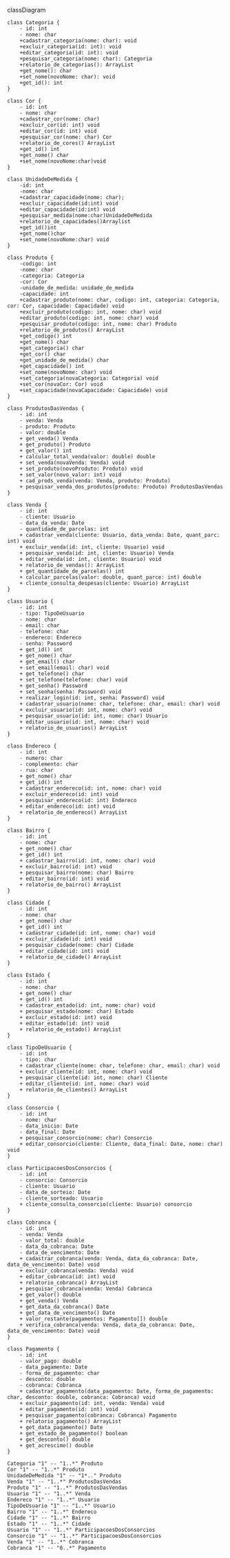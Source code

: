 
classDiagram

    class Categoria {
        - id: int
        - nome: char
        +cadastrar_categoria(nome: char): void
        +excluir_categoria(id: int): void
        +editar_categoria(id: int): void
        +pesquisar_categoria(nome: char): Categoria
        +relatorio_de_categorias(): ArrayList
        +get_nome(): char
        +set_nome(novoNome: char): void
        +get_id(): int
    }

    class Cor {
        - id: int
        - nome: char
        +cadastrar_cor(nome: char)
        +excluir_cor(id: int) void
        +editar_cor(id: int) void
        +pesquisar_cor(nome: char) Cor
        +relatorio_de_cores() ArrayList
        +get_id() int
        +get_nome() char
        +set_nome(novoNome:char)void
    }

    class UnidadeDeMedida {
        -id: int
        -nome: char
        +cadastrar_capacidade(nome: char);
        +excluir_capacidade(id:int) void
        +editar_capacidade(id:int) void
        +pesquisar_medida(nome:char)UnidadeDeMedida
        +relatorio_de_capacidades()Arraylist
        +get_id()int
        +get_nome()char
        +set_nome(novoNome:char) void
    }

    class Produto {
        -codigo: int
        -nome: char
        -categoria: Categoria
        -cor: Cor
        -unidade_de_medida: unidade_de_medida
        -capacidade: int
        +cadastrar_produto(nome: char, codigo: int, categoria: Categoria, cor: Cor, capacidade: Capacidade) void
        +excluir_produto(codigo: int, nome: char) void
        +editar_produto(codigo: int, nome: char) void
        +pesquisar_produto(codigo: int, nome: char) Produto
        +relatorio_de_produtos() ArrayList
        +get_codigo() int
        +get_nome() char
        +get_categoria() char
        +get_cor() char
        +get_unidade_de_medida() char
        +get_capacidade() int
        +set_nome(novoNome: char) void
        +set_categoria(novaCategoria: Categoria) void
        +set_cor(novaCor: Cor) void
        +set_capacidade(novaCapacidade: Capacidade) void
    }

    class ProdutosDasVendas {
        - id: int
        - venda: Venda
        - produto: Produto
        - valor: double
        + get_venda() Venda
        + get_produto() Produto
        + get_valor() int
        + calcular_total_venda(valor: double) double
        + set_venda(novaVenda: Venda) void
        + set_produto(novoProduto: Produto) void
        + set_valor(novo_valor: int) void
        + cad_prods_venda(venda: Venda, produto: Produto)
        + pesquisar_venda_dos_produtos(produto: Produto) ProdutosDasVendas
    }

    class Venda {
        - id: int
        - cliente: Usuario
        - data_da_venda: Date
        - quantidade_de_parcelas: int
        + cadastrar_venda(cliente: Usuario, data_venda: Date, quant_parc: int) void
        + excluir_venda(id: int, cliente: Usuario) void
        + pesquisar_venda(id: int, cliente: Usuario) Venda
        + editar_venda(id: int, cliente: Usuario) void
        + relatorio_de_vendas(): ArrayList
        + get_quantidade_de_parcelas() int
        + calcular_parcelas(valor: double, quant_parce: int) double
        + cliente_consulta_despesas(cliente: Usuario) ArrayList
    }
    
    class Usuario {
        - id: int
        - tipo: TipoDeUsuario
        - nome: char
        - email: char
        - telefone: char
        - endereco: Endereco
        - senha: Password
        + get_id() int
        + get_nome() char
        + get_email() char
        + set_email(email: char) void
        + get_telefone() char
        + set_telefone(telefone: char) void
        + get_senha() Password
        + set_senha(senha: Password) void
        + realizar_login(id: int, senha: Password) void
        + cadastrar_usuario(nome: char, telefone: char, email: char) void
        + excluir_usuario(id: int, nome: char) void
        + pesquisar_usuario(id: int, nome: char) Usuario
        + editar_usuario(id: int, nome: char) void
        + relatorio_de_usuarios() ArrayList
    }

    class Endereco {
        - id: int
        - numero: char
        - complemento: char
        - rua: char
        + get_nome() char
        + get_id() int
        + cadastrar_endereco(id: int, nome: char) void
        + excluir_endereco(id: int) void
        + pesquisar_endereco(id: int) Endereco
        + editar_endereco(id: int) void
        + relatorio_de_endereco() ArrayList
    }
    
    class Bairro {
        - id: int
        - nome: char
        + get_nome() char
        + get_id() int
        + cadastrar_bairro(id: int, nome: char) void
        + excluir_bairro(id: int) void
        + pesquisar_bairro(nome: char) Bairro
        + editar_bairro(id: int) void
        + relatorio_de_bairro() ArrayList
    }
    
    class Cidade {
        - id: int
        - nome: char
        + get_nome() char
        + get_id() int
        + cadastrar_cidade(id: int, nome: char) void
        + excluir_cidade(id: int) void
        + pesquisar_cidade(nome: char) Cidade
        + editar_cidade(id: int) void
        + relatorio_de_cidade() ArrayList
    }
    
    class Estado {
        - id: int
        - nome: char
        + get_nome() char
        + get_id() int
        + cadastrar_estado(id: int, nome: char) void
        + pesquisar_estado(nome: char) Estado
        + excluir_estado(id: int) void
        + editar_estado(id: int) void
        + relatorio_de_estado() ArrayList
    }
    
    class TipoDeUsuario {
        - id: int
        - tipo: char
        + cadastrar_cliente(nome: char, telefone: char, email: char) void
        + excluir_cliente(id: int, nome: char) void
        + pesquisar_cliente(id: int, nome: char) Cliente
        + editar_cliente(id: int, nome: char) void
        + relatorio_de_clientes() ArrayList
    }

    class Consorcio {
        - id: int
        - nome: char
        - data_inicio: Date
        - data_final: Date
        + pesquisar_consorcio(nome: char) Consorcio
        + editar_consorcio(cliente: Cliente, data_final: Date, nome: char) void
    }
    
    class ParticipacoesDosConsorcios {
        - id: int
        - consorcio: Consorcio
        - cliente: Usuario
        - data_de_sorteio: Date
        - cliente_sorteado: Usuario
        + cliente_consulta_consorcio(cliente: Usuario) consorcio
    }

    class Cobranca {
        - id: int
        - venda: Venda
        - valor_total: double
        - data_da_cobranca: Date
        - data_de_vencimento: Date
        + cadastrar_cobranca(venda: Venda, data_da_cobranca: Date, data_de_vencimento: Date) void
        + excluir_cobranca(venda: Venda) void
        + editar_cobranca(id: int) void
        + relatorio_cobranca() ArrayList
        + pesquisar_cobranca(venda: Venda) Cobranca
        + get_valor() double
        + get_venda() Venda
        + get_data_da_cobranca() Date
        + get_data_de_vencimento() Date
        + valor_restante(pagamentos: Pagamento[]) double
        + verifica_cobranca(venda: Venda, data_da_cobranca: Date, data_de_vencimento: Date) void
    }
    
    class Pagamento {
        - id: int
        - valor_pago: double
        - data_pagamento: Date
        - forma_de_pagamento: char
        - desconto: double
        - cobranca: Cobranca
        + cadastrar_pagamento(data_pagamento: Date, forma_de_pagamento: char, desconto: double, cobranca: Cobranca) void
        + excluir_pagamento(id: int, venda: Venda) void
        + editar_pagamento(id: int) void
        + pesquisar_pagamento(cobranca: Cobranca) Pagamento
        + relatorio_pagamento() ArrayList
        + get_data_pagamento() Date
        + get_estado_de_pagamento() boolean
        + get_desconto() double
        + get_acrescimo() double
    }

    Categoria "1" -- "1..*" Produto
    Cor "1" -- "1..*" Produto
    UnidadeDeMedida "1" -- "1*.." Produto
    Venda "1" -- "1..*" ProdutosDasVendas
    Produto "1" -- "1..*" ProdutosDasVendas
    Usuario "1" -- "1..*" Venda
    Endereco "1" -- "1..*" Usuario
    TipoDeUsuario "1" -- "1..*" Usuario
    Bairro "1" -- "1..*" Endereco
    Cidade "1" -- "1..*" Bairro
    Estado "1" -- "1..*" Cidade
    Usuario "1" -- "1..*" ParticipacoesDosConsorcios
    Consorcio "1" -- "1..*" ParticipacoesDosConsorcios
    Venda "1" -- "1..*" Cobranca
    Cobranca "1" -- "0..*" Pagamento
